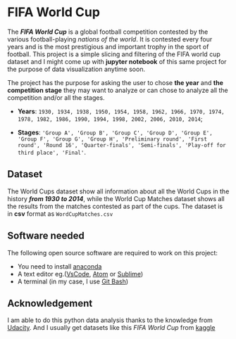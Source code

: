 # FIFA World Cup
The __*FIFA World Cup*__ is a global football competition contested by the various
football-playing _nations of the world_. It is contested every four years and is the
most prestigious and important trophy in the sport of football.
This project is a simple slicing and filtering of the FIFA world cup dataset and
I might come up with __jupyter notebook__ of this same project for the purpose of
data visualization anytime soon.

The project has the purpose for asking the user to chose **the year** and **the competition stage**
they may want to analyze or can chose to analyze all the competition and/or all the stages.
- **Years**: `1930, 1934, 1938, 1950, 1954, 1958, 1962, 1966, 1970, 1974, 1978, 1982,
1986, 1990, 1994, 1998, 2002, 2006, 2010, 2014`;

- **Stages**: ``'Group A', 'Group B', 'Group C', 'Group D', 'Group E', 'Group F', 'Group G',
'Group H', 'Preliminary round', 'First round', 'Round 16', 'Quarter-finals', 'Semi-finals',
'Play-off for third place', 'Final'``.

## Dataset
The World Cups dataset show all information about all the World Cups in the history
__*from 1930 to 2014*__, while the World Cup Matches dataset shows all the results from the matches contested as part of the cups.
The dataset is in __csv__ format as `WordCupMatches.csv`

## Software needed
The following open source software are required to work on this project:

- You need to install [anaconda](https://www.anaconda.com/products/distribution)
- A text editor eg.([VsCode]('https://code.visualstudio.com/'), [Atom](https://atom.io/) or [Sublime](https://www.sublimetext.com/))
- A terminal (in my case, I use [Git Bash](https://git-scm.com/downloads))

## Acknowledgement
I am able to do this python data analysis thanks to the knowledge from [Udacity](https://www.udacity.com).
And I usually get datasets like this _FIFA World Cup_ from [kaggle](https://www.kaggle.com/])
